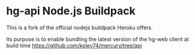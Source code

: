# hg-api Node.js Buildpack

This is a fork of the official nodejs buildpack Heroku offers.

Its purpose is to enable bundling the latest version of the hg-web client at build time
https://github.com/koley74/mercury/tree/api


